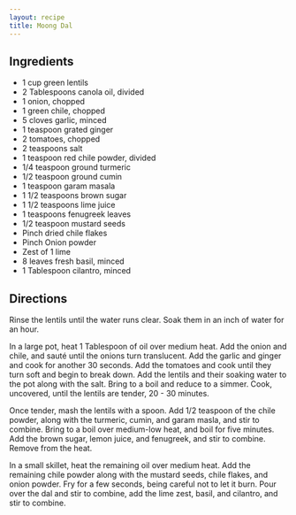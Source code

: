 ```yaml
---
layout: recipe
title: Moong Dal
---
```


## Ingredients

* 1 cup green lentils
* 2 Tablespoons canola oil, divided
* 1 onion, chopped
* 1 green chile, chopped
* 5 cloves garlic, minced
* 1 teaspoon grated ginger
* 2 tomatoes, chopped
* 2 teaspoons salt
* 1 teaspoon red chile powder, divided
* 1/4 teaspoon ground turmeric
* 1/2 teaspoon ground cumin
* 1 teaspoon garam masala
* 1 1/2 teaspoons brown sugar
* 1 1/2 teaspoons lime juice
* 1 teaspoons fenugreek leaves
* 1/2 teaspoon mustard seeds
* Pinch dried chile flakes
* Pinch Onion powder
* Zest of 1 lime
* 8 leaves fresh basil, minced
* 1 Tablespoon cilantro, minced

## Directions

Rinse the lentils until the water runs clear. Soak them in an inch of
water for an hour.

In a large pot, heat 1 Tablespoon of oil over medium heat. Add the onion
and chile, and sauté until the onions turn translucent. Add the garlic
and ginger and cook for another 30 seconds. Add the tomatoes and cook
until they turn soft and begin to break down. Add the lentils and their
soaking water to the pot along with the salt. Bring to a boil and reduce
to a simmer. Cook, uncovered, until the lentils are tender, 20 - 30
minutes.

Once tender, mash the lentils with a spoon. Add 1/2 teaspoon of the
chile powder, along with the turmeric, cumin, and garam masla, and stir
to combine. Bring to a boil over medium-low heat, and boil for five
minutes. Add the brown sugar, lemon juice, and fenugreek, and stir to
combine. Remove from the heat.

In a small skillet, heat the remaining oil over medium heat. Add the
remaining chile powder along with the mustard seeds, chile flakes, and
onion powder. Fry for a few seconds, being careful not to let it burn.
Pour over the dal and stir to combine, add the lime zest, basil, and
cilantro, and stir to combine.
